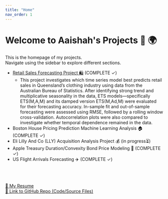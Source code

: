 ```yaml
---
title: "Home"
nav_order: 1
---
```


# Welcome to Aaishah's Projects 🚀 🌍 

This is the homepage of my projects.  
Navigate using the sidebar to explore different sections.

- [Retail Sales Forecasting Project 🛍️](./project1/) (COMPLETE ✓)
  - This project investigates which time series model best predicts retail sales in Queensland’s clothing industry using data from the Australian Bureau of Statistics. After identifying strong trend and   multiplicative seasonality in the data, ETS models—specifically ETS(M,A,M) and its damped version ETS(M,Ad,M) were evaluated for their forecasting accuracy. In-sample fit and out-of-sample forecasting were assessed using RMSE, followed by a rolling window cross-validation. Autocorrelation plots were also compared to investigate whether temporal dependence remained in the data. 
- Boston House Pricing Prediction Machine Learning Analysis 🏠 (COMPLETE ✓)
- Eli Lilly And Co (LLY) Acquisition Analysis Project 💰 (in progress⏳)
- Apple Treasury Duration/Convexity Bond Price Modeling 🍎 (COMPLETE ✓)
- US Flight Arrivals Forecasting ✈️ (COMPLETE ✓)

<br><br>


<a href="project1/AaishahAslamResume.pdf" class="btn btn-primary" role="button" target="_blank">📄 My Resume</a>
<br>
<a href="https://github.com/aaishahaslam/projects/tree/main?tab=readme-ov-file" class="btn btn-secondary" role="button" target="_blank">🔗 Link to GitHub Repo (Code/Source Files)</a>

